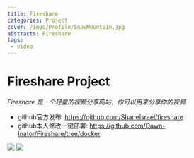 ```yaml
---
title: Fireshare
categories: Project
cover: /imgs/Profile/SnowMountain.jpg
abstracts: Fireshare
tags:
 - video
---
```


# Fireshare Project
*Fireshare 是一个轻量的视频分享网站，你可以用来分享你的视频*

- github官方发布: https://github.com/ShaneIsrael/fireshare
- github本人修改一键部署: https://github.com/Dawn-Inator/Fireshare/tree/docker


![](/imgs/Fireshare/login-screen.png)
![](/imgs/Fireshare/card-view.png)